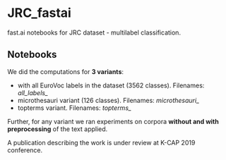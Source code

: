 # JRC_fastai
fast.ai notebooks for JRC dataset - multilabel classification.

## Notebooks

We did the computations for **3 variants**: 

* with all EuroVoc labels in the dataset (3562 classes). Filenames: *all_labels_*
* microthesauri variant (126 classes). Filenames: *microthesauri_*
* topterms variant. Filenames: *topterms_*

Further, for any variant we ran experiments on corpora **without and with preprocessing** of the text applied.

A publication describing the work is under review at K-CAP 2019 conference.
